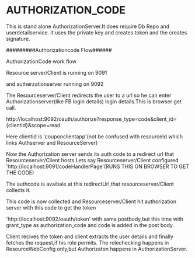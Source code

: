 # AUTHORIZATION_CODE

This is stand alone AuthorizationServer.It does require Db Repo and userdetailservice.
It uses the private key and creates token and the creates signature.


#########Authorizationcode Flow######


AuthorizationCode work flow

Resource server/Client is  running on 9091

and autherzationserver running on 9092


 The Resourceserver/Client redirects the user to a url so he can enter Authorizationserver(like FB login details) login details.This is browser get call.

http://localhost:9092/oauth/authorize?response_type=code&client_id={clientId}&scope=read

Here clientid is 'couponclientapp'(not be confused with resourceId which links Authserver and ResourceServer)

Now the Authorization server sends its auth code to a redirect url that  Resourceserver/Client hosts.Lets say 
 Resourceserver/Client configured 'http://localhost:9091/codeHandlerPage'(RUNS THIS ON BROWSER TO GET THE CODE)

The authcode is avaibale at this redirectUrl,that resourceserver/Client collects it.

This code is now collected and Resourceserver/Client hit authorization server with this code to get the token

 'http://localhost:9092/oauth/token'
 with same postbody,but this time with grant_type as authorization_code and code is added in the post body.

Client recives the token and client extracts the user details and finally fetches the request,if his role permits.
The rolechecking happens in ResourceWebConfig only,but Authorizaton happens in AuthorizationServer.

